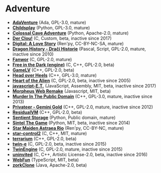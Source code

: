 [comment]: # (autogenerated content, do not edit)
# Adventure

- **[AdaVenture](adaventure.md)** (Ada, GPL-3.0, mature)
- **[Childsplay](childsplay.md)** (Python, GPL-3.0, mature)
- **[Colossal Cave Adventure](colossal_cave_adventure.md)** (Python, Apache-2.0, mature)
- **[Der Clou!](der_clou.md)** (C, Custom, beta, inactive since 2017)
- **[Digital: A Love Story](digital_a_love_story.md)** (Ren'py, CC-BY-NC-SA, mature)
- **[Dragon History - Dračí Historie](dragon_history-dra_historie.md)** (Pascal, Script, GPL-2.0, mature, inactive since 2010)
- **[Fanwor](fanwor.md)** (C, GPL-2.0, mature)
- **[Free in the Dark (engine)](free_in_the_dark_engine.md)** (C, C++, GPL-2.0, beta)
- **[GameLV](gamelv.md)** (C++, GPL-2.0, beta)
- **[Head over Heels](head_over_heels.md)** (C++, GPL-3.0, mature)
- **[Heart of the Alien](heart_of_the_alien.md)** (C, GPL-2.0, beta, inactive since 2005)
- **[javascript-E.T.](javascript-et.md)** (JavaScript, Assembly, MIT, beta, inactive since 2017)
- **[Morpheus Web Remake](morpheus_web_remake.md)** (Javascript, MIT, beta)
- **[Murder In The Public Domain](murder_in_the_public_domain.md)** (C++, GPL-3.0, mature, inactive since 2013)
- **[Privateer - Gemini Gold](privateer-gemini_gold.md)** (C++, GPL-2.0, mature, inactive since 2012)
- **[ResidualVM](residualvm.md)** (C++, GPL-2.0, beta)
- **[Sentient Storage](sentient_storage.md)** (Python, Public domain, mature)
- **[Sintel The Game](sintel_the_game.md)** (Python, MIT, beta, inactive since 2014)
- **[Star Maiden Astraea Rio](star_maiden_astraea_rio.md)** (Ren'py, CC-BY-NC, mature)
- **[star-control2](star-control2.md)** (C, C++, MIT, mature)
- **[terrarium](terrarium.md)** (C++, GPL-2.0, beta)
- **[twin-e](twin-e.md)** (C, GPL-2.0, beta, inactive since 2015)
- **[TwinEngine](twinengine.md)** (C, GPL-2.0, mature, inactive since 2015)
- **[uninvited](uninvited.md)** (C, C++, Artistic License-2.0, beta, inactive since 2016)
- **[WebFun](webfun.md)** (TypeScript, MIT, beta)
- **[zorkClone](zorkclone.md)** (Java, Apache-2.0, beta)